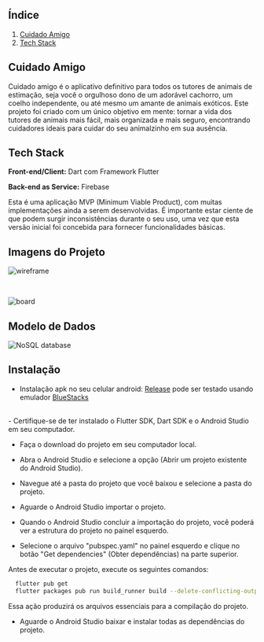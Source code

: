 ## Índice

1. [Cuidado Amigo](#Cuidado-Amigo)
2. [Tech Stack](#Tech-Stack)

## Cuidado Amigo

Cuidado amigo é o aplicativo definitivo para todos os tutores de animais de estimação, seja você o orgulhoso dono de um adorável cachorro, um coelho independente, ou até mesmo um amante de animais exóticos. Este projeto foi criado com um único objetivo em mente: tornar a vida dos tutores de animais mais fácil, mais organizada e mais seguro, encontrando cuidadores ideais para cuidar do seu animalzinho em sua ausência.


## Tech Stack

**Front-end/Client:** Dart com Framework Flutter

**Back-end as Service:** Firebase

Esta é uma aplicação MVP (Minimum Viable Product), com muitas implementações ainda a serem desenvolvidas. É importante estar ciente de que podem surgir inconsistências durante o seu uso, uma vez que esta versão inicial foi concebida para fornecer funcionalidades básicas.

## Imagens do Projeto
![wireframe](./imgREADME/wireframe.png)

<br>

![board](./imgREADME/board.png)

## Modelo de Dados

![NoSQL database](./imgREADME/NoSQL.png)

## Instalação

- Instalação apk no seu celular android:
[Release]() pode ser testado usando emulador [BlueStacks](https://www.bluestacks.com/download.html)
<br>
- Certifique-se de ter instalado o Flutter SDK, Dart SDK e o Android Studio em seu computador.

- Faça o download do projeto em seu computador local.

- Abra o Android Studio e selecione a opção (Abrir um projeto existente do Android Studio).

- Navegue até a pasta do projeto que você baixou e selecione a pasta do projeto.

- Aguarde o Android Studio importar o projeto.

- Quando o Android Studio concluir a importação do projeto, você poderá ver a estrutura do projeto no painel esquerdo.

- Selecione o arquivo "pubspec.yaml" no painel esquerdo e clique no botão "Get dependencies" (Obter dependências) na parte superior.

Antes de executar o projeto, execute os seguintes comandos:

```bash
  flutter pub get
  flutter packages pub run build_runner build --delete-conflicting-outputs
```
Essa ação produzirá os arquivos essenciais para a compilação do projeto.

- Aguarde o Android Studio baixar e instalar todas as dependências do projeto.

